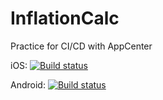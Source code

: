 # InflationCalc
Practice for CI/CD with AppCenter

iOS: [![Build status](https://build.appcenter.ms/v0.1/apps/48a8e410-5648-484b-beca-1862f9a627a5/branches/dev/badge)](https://appcenter.ms)

Android: [![Build status](https://build.appcenter.ms/v0.1/apps/5c16c4b9-9a82-4d21-a971-2844ead3c194/branches/dev/badge)](https://appcenter.ms)
